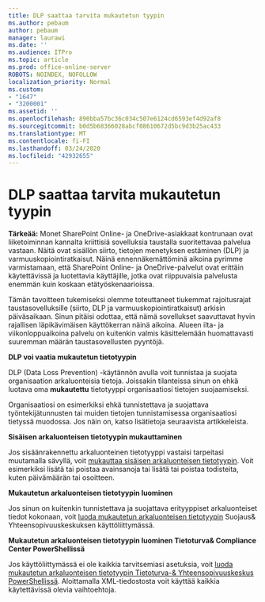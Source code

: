 ```yaml
---
title: DLP saattaa tarvita mukautetun tyypin
ms.author: pebaum
author: pebaum
manager: laurawi
ms.date: ''
ms.audience: ITPro
ms.topic: article
ms.prod: office-online-server
ROBOTS: NOINDEX, NOFOLLOW
localization_priority: Normal
ms.custom:
- "1647"
- "3200001"
ms.assetid: ''
ms.openlocfilehash: 890bba57bc36c034c507e6124cd6593ef4d92af8
ms.sourcegitcommit: b0d5b68366028abcf08610672d5bc9d3b25ac433
ms.translationtype: MT
ms.contentlocale: fi-FI
ms.lasthandoff: 03/24/2020
ms.locfileid: "42932655"
---
```

# <a name="dlp-might-need-a-custom-type"></a>DLP saattaa tarvita mukautetun tyypin

**Tärkeää:** Monet SharePoint Online- ja OneDrive-asiakkaat kontrunaan ovat liiketoiminnan kannalta kriittisiä sovelluksia taustalla suoritettavaa palvelua vastaan. Näitä ovat sisällön siirto, tietojen menetyksen estäminen (DLP) ja varmuuskopiointiratkaisut. Näinä ennennäkemättöminä aikoina pyrimme varmistamaan, että SharePoint Online- ja OneDrive-palvelut ovat erittäin käytettävissä ja luotettavia käyttäjille, jotka ovat riippuvaisia palvelusta enemmän kuin koskaan etätyöskenaarioissa.

Tämän tavoitteen tukemiseksi olemme toteuttaneet tiukemmat rajoitusrajat taustasovelluksille (siirto, DLP ja varmuuskopiointiratkaisut) arkisin päiväsaikaan. Sinun pitäisi odottaa, että nämä sovellukset saavuttavat hyvin rajallisen läpikävimäisen käyttökerran näinä aikoina. Alueen ilta- ja viikonloppuaikoina palvelu on kuitenkin valmis käsittelemään huomattavasti suuremman määrän taustasovellusten pyyntöjä.

**DLP voi vaatia mukautetun tietotyypin**

DLP (Data Loss Prevention) -käytännön avulla voit tunnistaa ja suojata organisaation arkaluonteisia tietoja. Joissakin tilanteissa sinun on ehkä luotava oma **mukautettu** tietotyyppi organisaatiosi tietojen suojaamiseksi.

Organisaatiosi on esimerkiksi ehkä tunnistettava ja suojattava työntekijätunnusten tai muiden tietojen tunnistamisessa organisaatiosi tietyssä muodossa. Jos näin on, katso lisätietoja seuraavista artikkeleista.
  
 **Sisäisen arkaluonteisen tietotyypin mukauttaminen**
  
Jos sisäänrakennettu arkaluonteinen tietotyyppi vastaisi tarpeitasi muutamalla sävyllä, voit [mukauttaa sisäisen arkaluonteisen tietotyypin](https://docs.microsoft.com/office365/securitycompliance/customize-a-built-in-sensitive-information-type). Voit esimerkiksi lisätä tai poistaa avainsanoja tai lisätä tai poistaa todisteita, kuten päivämäärän tai osoitteen.
  
 **Mukautetun arkaluonteisen tietotyypin luominen**
  
Jos sinun on kuitenkin tunnistettava ja suojattava erityyppiset arkaluonteiset tiedot kokonaan, voit [luoda mukautetun arkaluonteisen tietotyypin](https://docs.microsoft.com/office365/securitycompliance/create-a-custom-sensitive-information-type) Suojaus& Yhteensopivuuskeskuksen käyttöliittymässä.
  
**Mukautetun arkaluonteisen tietotyypin luominen Tietoturva& Compliance Center PowerShellissä**

Jos käyttöliittymässä ei ole kaikkia tarvitsemiasi asetuksia, voit [luoda mukautetun arkaluonteisen tietotyypin Tietoturva-& Yhteensopivuuskeskus PowerShellissä](https://docs.microsoft.com/office365/securitycompliance/create-a-custom-sensitive-information-type-in-scc-powershell). Aloittamalla XML-tiedostosta voit käyttää kaikkia käytettävissä olevia vaihtoehtoja.
